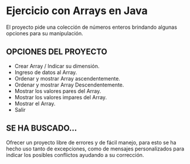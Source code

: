 # Ejercicio con Arrays en Java

El proyecto pide una colección de números enteros brindando algunas opciones para su manipulación. 

## OPCIONES DEL PROYECTO

* Crear Array / Indicar su dimensión.
* Ingreso de datos al Array.
* Ordenar y mostrar Array ascendentemente.
* Ordenar y mostrar Array Descendentemente.
* Mostrar los valores pares del Array.
* Mostrar los valores impares del Array.
* Mostrar el Array.
* Salir

## SE HA BUSCADO...
Ofrecer un proyecto libre de errores y de fácil manejo, para esto se ha hecho uso tanto de excepciones, como de mensajes personalizados para indicar los posibles conflictos ayudando a su corrección.  

